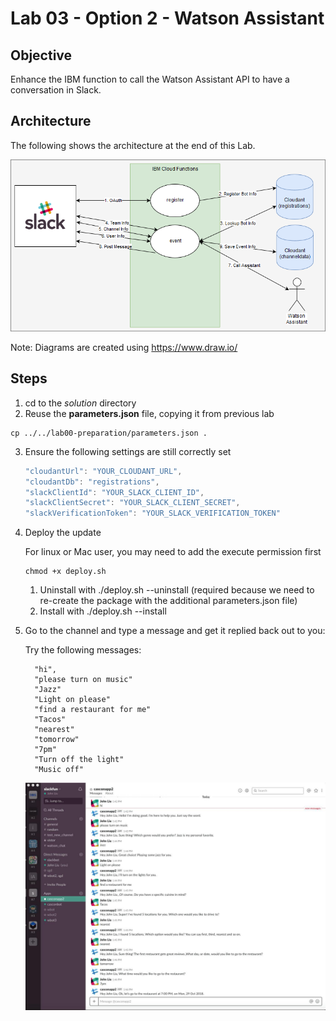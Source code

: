 # Lab 03 - Option 2 - Watson Assistant

## Objective

Enhance the IBM function to call the Watson Assistant API to have a conversation in Slack.

## Architecture

The following shows the architecture at the end of this Lab.

![](../xdocs/Architecture-Lab01-Step04.png)

Note: Diagrams are created using https://www.draw.io/

## Steps

1. cd to the *solution* directory
2. Reuse the **parameters.json** file, copying it from previous lab
```
cp ../../lab00-preparation/parameters.json .
```
3. Ensure the following settings are still correctly set


   ```javascript
   "cloudantUrl": "YOUR_CLOUDANT_URL",
   "cloudantDb": "registrations",
   "slackClientId": "YOUR_SLACK_CLIENT_ID",
   "slackClientSecret": "YOUR_SLACK_CLIENT_SECRET",
   "slackVerificationToken": "YOUR_SLACK_VERIFICATION_TOKEN"
   ```

4. Deploy the update

   For linux or Mac user, you may need to add the execute permission first

   ```
   chmod +x deploy.sh
   ```

   1. Uninstall with ./deploy.sh --uninstall (required because we need to re-create the package with the additional parameters.json file)
   2. Install with ./deploy.sh --install

5. Go to the channel and type a message and get it replied back out to you:

   Try the following messages:

   ```
     "hi",
     "please turn on music"
     "Jazz"
     "Light on please"
     "find a restaurant for me"
     "Tacos"
     "nearest"
     "tomorrow"
     "7pm"
     "Turn off the light"
     "Music off"
   ```

   ![](../xdocs/slack_watson.jpg)
